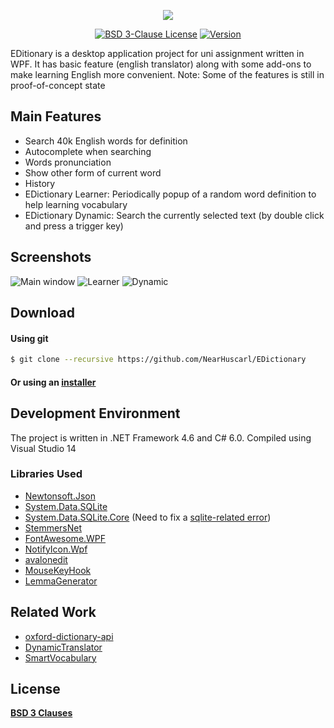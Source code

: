 <p align="center">
  <img src="https://github.com/NearHuscarl/EDictionary/blob/master/screenshots/Logo.png"/>
</p>

<p align="center">
  <a href="https://github.com/NearHuscarl/E-Dictionary/blob/master/LICENSE.md"><img src="https://img.shields.io/badge/License-BSD_3--Clauses-blue.svg?longCache=true" alt="BSD 3-Clause License"></a>
  <a href="https://github.com/NearHuscarl/E-Dictionary/releases"><img src="https://img.shields.io/badge/Version-2.0.0-green.svg?longCache=true" alt="Version"></a>
</p>

EDitionary is a desktop application project for uni assignment written in WPF. It has basic feature (english translator) along with some add-ons to make learning English more convenient. Note: Some of the features is still in proof-of-concept state 

## Main Features

* Search 40k English words for definition
* Autocomplete when searching
* Words pronunciation
* Show other form of current word
* History
* EDictionary Learner: Periodically popup of a random word definition to help learning vocabulary
* EDictionary Dynamic: Search the currently selected text (by double click and press a trigger key)

## Screenshots

![Main window](https://github.com/NearHuscarl/EDictionary/blob/master/screenshots/Main.png)
![Learner](https://github.com/NearHuscarl/EDictionary/blob/master/screenshots/Learner.png)
![Dynamic](https://github.com/NearHuscarl/EDictionary/blob/master/screenshots/Dynamic.png)

## Download

#### Using git
```bash
$ git clone --recursive https://github.com/NearHuscarl/EDictionary
```

#### Or using an [installer](https://github.com/NearHuscarl/EDictionary/releases) 

## Development Environment

The project is written in .NET Framework 4.6 and C# 6.0. Compiled using Visual Studio 14

### Libraries Used
* [Newtonsoft.Json](https://www.newtonsoft.com/json)
* [System.Data.SQLite](https://system.data.sqlite.org/index.html/doc/trunk/www/index.wiki)
* [System.Data.SQLite.Core](https://www.nuget.org/packages/system.data.sqlite.core) (Need to fix a [sqlite-related error](https://stackoverflow.com/a/28092497/9449426))
* [StemmersNet](https://archive.codeplex.com/?p=stemmersnet)
* [FontAwesome.WPF](https://github.com/charri/Font-Awesome-WPF/blob/master/README-WPF.md)
* [NotifyIcon.Wpf](https://bitbucket.org/hardcodet/notifyicon-wpf)
* [avalonedit](http://avalonedit.net/)
* [MouseKeyHook](https://github.com/gmamaladze/globalmousekeyhook)
* [LemmaGenerator](https://github.com/AlexPoint/LemmaGenerator)

## Related Work
* [oxford-dictionary-api](https://github.com/NearHuscarl/oxford-dictionary-api)
* [DynamicTranslator](https://github.com/DynamicTranslator/DynamicTranslator)
* [SmartVocabulary](https://github.com/al-develop/SmartVocabulary)

## License
**[BSD 3 Clauses](https://github.com/NearHuscarl/i3-quake/blob/master/LICENSE.md)**
